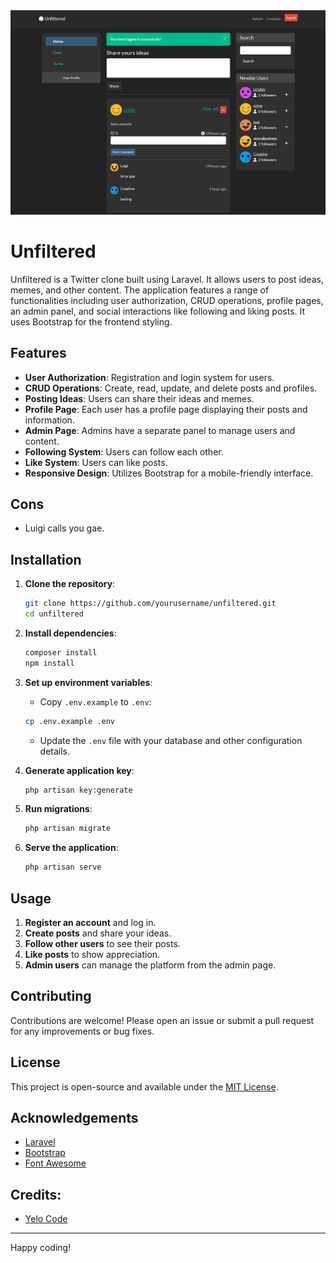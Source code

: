 <img src="./unfiltered.png">

# Unfiltered

Unfiltered is a Twitter clone built using Laravel. It allows users to post ideas, memes, and other content. The application features a range of functionalities including user authorization, CRUD operations, profile pages, an admin panel, and social interactions like following and liking posts. It uses Bootstrap for the frontend styling.

## Features

- **User Authorization**: Registration and login system for users.
- **CRUD Operations**: Create, read, update, and delete posts and profiles.
- **Posting Ideas**: Users can share their ideas and memes.
- **Profile Page**: Each user has a profile page displaying their posts and information.
- **Admin Page**: Admins have a separate panel to manage users and content.
- **Following System**: Users can follow each other.
- **Like System**: Users can like posts.
- **Responsive Design**: Utilizes Bootstrap for a mobile-friendly interface.

## Cons
- Luigi calls you gae.

## Installation

1. **Clone the repository**:
    ```sh
    git clone https://github.com/yourusername/unfiltered.git
    cd unfiltered
    ```

2. **Install dependencies**:
    ```sh
    composer install
    npm install
    ```

3. **Set up environment variables**:
    - Copy `.env.example` to `.env`:
    ```sh
    cp .env.example .env
    ```
    - Update the `.env` file with your database and other configuration details.

4. **Generate application key**:
    ```sh
    php artisan key:generate
    ```

5. **Run migrations**:
    ```sh
    php artisan migrate
    ```

6. **Serve the application**:
    ```sh
    php artisan serve
    ```

## Usage

1. **Register an account** and log in.
2. **Create posts** and share your ideas.
3. **Follow other users** to see their posts.
4. **Like posts** to show appreciation.
5. **Admin users** can manage the platform from the admin page.

## Contributing

Contributions are welcome! Please open an issue or submit a pull request for any improvements or bug fixes.

## License

This project is open-source and available under the [MIT License](LICENSE).

## Acknowledgements

- [Laravel](https://laravel.com/)
- [Bootstrap](https://getbootstrap.com/)
- [Font Awesome](https://fontawesome.com/)

## Credits:

- [Yelo Code](https://www.youtube.com/@yelocode)

---

Happy coding!

